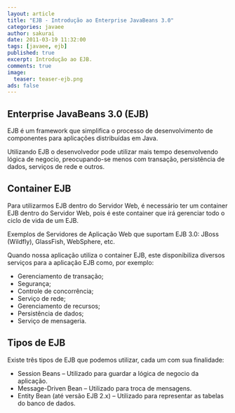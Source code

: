 ```yaml
---
layout: article
title: "EJB - Introdução ao Enterprise JavaBeans 3.0"
categories: javaee
author: sakurai
date: 2011-03-19 11:32:00
tags: [javaee, ejb]
published: true
excerpt: Introdução ao EJB.
comments: true
image:
  teaser: teaser-ejb.png
ads: false
---
```


## Enterprise JavaBeans 3.0 (EJB)

EJB é um framework que simplifica o processo de desenvolvimento de componentes para aplicações distribuídas em Java.

Utilizando EJB o desenvolvedor pode utilizar mais tempo desenvolvendo lógica de negocio, preocupando-se menos com transação, persistência de dados, serviços de rede e outros.

## Container EJB

Para utilizarmos EJB dentro do Servidor Web, é necessário ter um container EJB dentro do Servidor Web, pois é este container que irá gerenciar todo o ciclo de vida de um EJB.

Exemplos de Servidores de Aplicação Web que suportam EJB 3.0: JBoss (Wildfly), GlassFish, WebSphere, etc.

Quando nossa aplicação utiliza o container EJB, este disponibiliza diversos serviços para a aplicação EJB como, por exemplo:

* Gerenciamento de transação;
* Segurança;
* Controle de concorrência;
* Serviço de rede;
* Gerenciamento de recursos;
* Persistência de dados;
* Serviço de mensageria.

## Tipos de EJB

Existe três tipos de EJB que podemos utilizar, cada um com sua finalidade:

* Session Beans – Utilizado para guardar a lógica de negocio da aplicação.
* Message-Driven Bean – Utilizado para troca de mensagens.
* Entity Bean (até versão EJB 2.x) – Utilizado para representar as tabelas do banco de dados.
